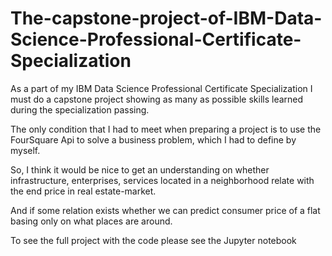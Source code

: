 # The-capstone-project-of-IBM-Data-Science-Professional-Certificate-Specialization

As a part of my IBM Data Science Professional Certificate Specialization I must do  a capstone project showing as many as possible skills learned during the specialization passing.

The only condition that I had to meet when preparing a project is to use the FourSquare Api to solve a business problem, which I had to define by myself. 

So, I think it would be nice to get an understanding on whether infrastructure, 
enterprises, services located in a neighborhood relate with the end price in real estate-market. 

And if some relation exists whether we can predict consumer price of a flat basing only on what places are around.

To see the full project with the code please see the Jupyter notebook
